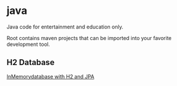 # java
Java code for entertainment and education only.

Root contains maven projects that can be imported into your favorite development tool.

## H2 Database
[InMemorydatabase with H2 and JPA](biz.heiges.java.h2/tutorials/First.md)
